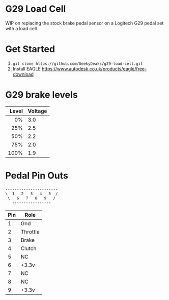 # G29 Load Cell

WIP on replacing the stock brake pedal sensor on a Logitech G29 pedal set with a load cell

# Get Started

1. `git clone https://github.com/GeekyDeaks/g29-load-cell.git`
2. Install EAGLE https://www.autodesk.co.uk/products/eagle/free-download


# G29 brake levels

| Level | Voltage |
|------:|---------|
| 0%    | 3.0     |
| 25%   | 2.5     |
| 50%   | 2.2     |
| 75%   | 2.0     |
| 100%  | 1.9     |

# Pedal Pin Outs

    -----------------------
    \  1   2   3   4   5  /
     \   6   7   8   9   /
       -----------------

| Pin | Role
| --- | ---------
| 1   | Gnd
| 2   | Throttle
| 3   | Brake
| 4   | Clutch
| 5   | NC
| 6   | +3.3v
| 7   | NC
| 8   | NC
| 9   | +3.3v